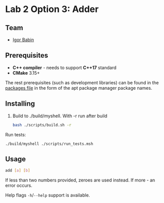 # Lab 2 Option 3: Adder

## Team

 - [Igor Babin](https://github.com/igor185)

## Prerequisites

 - **C++ compiler** - needs to support **C++17** standard
 - **CMake** 3.15+
 
The rest prerequisites (such as development libraries) can be found in the [packages file](./apt_packages.txt) in the form of the apt package manager package names.

## Installing

1. Build to ./build/myshell. With -r run after build 
    ```bash
    bash ./scripts/build.sh -r
    ```
Run tests: 

    ./build/myshell ./scripts/run_tests.msh
    
## Usage

```bash
add [a] [b]
```

If less than two numbers provided, zeroes are used instead. If more - an error occurs.

Help flags `-h`/`--help` support is available.
